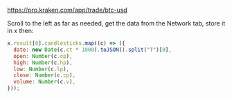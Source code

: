 https://pro.kraken.com/app/trade/btc-usd

Scroll to the left as far as needed, get the data from the Network tab, store it in x then:

```js
x.result[0].candlesticks.map((c) => ({
  date: new Date(c.ct * 1000).toJSON().split("T")[0],
  open: Number(c.op),
  high: Number(c.hp),
  low: Number(c.lp),
  close: Number(c.cp),
  volume: Number(c.v),
}));
```
